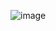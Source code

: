 ![image](https://github.com/Wahid-najim/Climate-Data-Analysis-/assets/133244826/7e924b21-6e17-44c6-9331-43ba82b3e56d)
